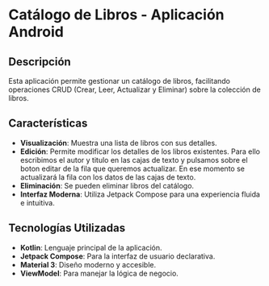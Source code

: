 # Catálogo de Libros - Aplicación Android

## Descripción
Esta aplicación permite gestionar un catálogo de libros, facilitando operaciones CRUD (Crear, Leer, Actualizar y Eliminar) sobre la colección de libros.

## Características
- **Visualización**: Muestra una lista de libros con sus detalles.
- **Edición**: Permite modificar los detalles de los libros existentes. Para ello escribimos el autor y titulo en las cajas de texto y pulsamos sobre el boton editar de la fila que queremos
actualizar. En ese momento se actualizará la fila con los datos de las cajas de texto.
- **Eliminación**: Se pueden eliminar libros del catálogo.
- **Interfaz Moderna**: Utiliza Jetpack Compose para una experiencia fluida e intuitiva.

## Tecnologías Utilizadas
- **Kotlin**: Lenguaje principal de la aplicación.
- **Jetpack Compose**: Para la interfaz de usuario declarativa.
- **Material 3**: Diseño moderno y accesible.
- **ViewModel**: Para manejar la lógica de negocio.
